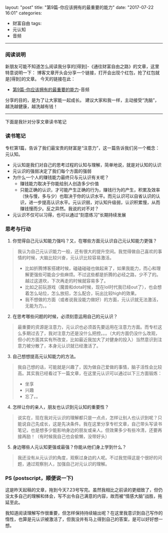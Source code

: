 layout: "post"
title: "第9篇-你应该拥有的最重要的能力"
date: "2017-07-22 16:01"
categories:
- 财富自由
tags:
- 元认知
- 音频
---
### 阅读说明
新朋友可能不知道怎么阅读我分享的[得到]-《通往财富自由之路》的文章，这里特意说明一下：
博客文章开头会分享一个链接，打开会出现个红包，抢了红包就是[得到]的文章。
今天的链接在此：
- [第9篇-你应该拥有的最重要的能力](https://m.igetget.com/subscribe/ZVnN13Rj6qk9D5z0ZLdxWrJy7QNaMdKdTEH6NBpEaMeKmGO8nolV4XA2vgBbYzA6)-音频

分享的目的，是为了让大家能一起成长。
建议大家和我一样，主动接受“洗脑”，越洗越健康，越洗越有钱！

---
下面是我针对分享文章读书笔记
### 读书笔记

专栏第1篇，告诉了我们最宝贵的财富是“注意力”，这一篇告诉我们另一个概念：元认知。

- 元认知是我们对自己的思考过程的认知与理解，简单地说，就是对认知的认识
- 元认识的强弱决定了我们每个方面的强弱
- 为什么一个人的赚钱能力最终只与元认识有关呢？
  - 赚钱能力取决于你能给别人创造多少价值
  - 只能正确的认识，才可能产生正确的行为，赚钱行为的产生，积累及效率（快与慢，多与少）也取决于你的认识水平。而元认识可以自省认识的认识，进一步提高认识水平。元认识弱，对认知升级弱，认识积累慢，从而赚钱慢而少。反之异然。我说的对不对？
- 元认识不仅可以习得，也可以通过“刻意练习”长期持续发展

### 思考与行动
1. 你觉得自己元认知能力强吗？又，在哪些方面元认识自己元认知能力更强？
>我认为自己元认识能力一般，还有很大的提升空间。我觉得做自己喜欢的事情的时候，大脑比较兴奋，元认识比较容易激活。
>  - 比如折腾博客搭建时候，磕磕碰碰也做起来了，如果我能力，而心和理解更强些可能会少些麻烦。不过这些都是折腾的必经之路，少不了的。越过这道坎，下次再走的时候就容易多了。
>  - 比如之前玩游戏（魔兽和dota时候，现在lol时代我已经out了），也会想着怎么站位，怎么放招，怎么配合，玩出比较high的效果。
>  - 我不想做的方面（或者说我没能力做好）的方面，元认识就无法激活，无能为力。。`
2. 在思考哪些问题的时候，必须刻意运用自己的元认识？
>最重要的资源是注意力，元认识也必须首先要运用在注意力方面。而专栏这么多期过去了，我对注意力还是没什么把控。。。（大的方面仍没什么改观，但小的方面其实有所改变，比如最近我加大了对健身的投入）当然意识到注意力被分散了，本身元认识就已经激活了。
3. 自己想想提高元认知能力的方法。
> 我自己想的话，可能就是兴趣了，因为做自己爱做的事情，脑子活性会比较高。其实我已经看过下一篇文章，在这里元认识可以通过以下三方面锻炼：
>  - 坐享
>  - 兴趣
>  - 忘了。。
4. 怎样让你的亲人，朋友也认识到元认知的重要性？
>说实在，现在我对元认识的理解都只是一点点，怎样让别人也认识到呢？只能说自己先成长，这是先决条件。我在这里分享专栏文章，自己带头写读书笔记，也是想多少能影响身边的朋友或亲人。但效果多少有些冷清，还要再接再励！（有时候我自己也会偷懒，没带好头）
5. 身边哪些人元认知更强或最强？你能从他们身上学到什么？
> 我还没有从元认识的角度，观察过身边的人呢。不过我觉得这是个很好的问题，通过观察别人，加强自己对元认识的理解。


### PS (postscript，顺便说一下)
这是昨天起稿的文章，拖到今天7.23号写完。虽然我相比之前读的更细致了，但仍没太多自己的理解和体会，写不出令自己满意的内容，故而被“情感大脑”战胜，拖延至此。

我知道阅读理解写作很重要，但怎样保持持续输出呢？在这里我意识到自己写作的惰性，也算是元认识被激活了，但我没并有马上得到自己的答案，是可以好好想一想。
